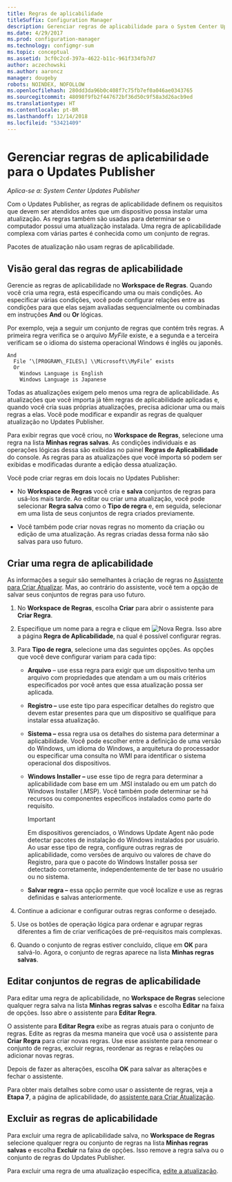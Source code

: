 ```yaml
---
title: Regras de aplicabilidade
titleSuffix: Configuration Manager
description: Gerenciar regras de aplicabilidade para o System Center Updates Publisher
ms.date: 4/29/2017
ms.prod: configuration-manager
ms.technology: configmgr-sum
ms.topic: conceptual
ms.assetid: 3cf0c2cd-397a-4622-b11c-961f334fb7d7
author: aczechowski
ms.author: aaroncz
manager: dougeby
robots: NOINDEX, NOFOLLOW
ms.openlocfilehash: 280dd3da96b0c408f7c75fb7ef0a046ae0343765
ms.sourcegitcommit: 48098f9fb2f447672bf36d50c9f58a3d26acb9ed
ms.translationtype: HT
ms.contentlocale: pt-BR
ms.lasthandoff: 12/14/2018
ms.locfileid: "53421409"
---
```

# <a name="manage-applicability-rules-in-updates-publisher"></a>Gerenciar regras de aplicabilidade para o Updates Publisher

*Aplica-se a: System Center Updates Publisher*

Com o Updates Publisher, as regras de aplicabilidade definem os requisitos que devem ser atendidos antes que um dispositivo possa instalar uma atualização. As regras também são usadas para determinar se o computador possui uma atualização instalada. Uma regra de aplicabilidade complexa com várias partes é conhecida como um conjunto de regras.

Pacotes de atualização não usam regras de aplicabilidade.

## <a name="overview-of-applicability-rules"></a>Visão geral das regras de aplicabilidade
Gerencie as regras de aplicabilidade no **Workspace de Regras**. Quando você cria uma regra, está especificando uma ou mais condições. Ao especificar várias condições, você pode configurar relações entre as condições para que elas sejam avaliadas sequencialmente ou combinadas em instruções **And** ou **Or** lógicas.

Por exemplo, veja a seguir um conjunto de regras que contém três regras. A primeira regra verifica se o arquivo *MyFile* existe, e a segunda e a terceira verificam se o idioma do sistema operacional Windows é inglês ou japonês.

    And  
      File ‘\[PROGRAM\_FILES\] \\Microsoft\\MyFile’ exists  
      Or  
        Windows Language is English   
        Windows Language is Japanese

Todas as atualizações exigem pelo menos uma regra de aplicabilidade. As atualizações que você importa já têm regras de aplicabilidade aplicadas e, quando você cria suas próprias atualizações, precisa adicionar uma ou mais regras a elas. Você pode modificar e expandir as regras de qualquer atualização no Updates Publisher.

Para exibir regras que você criou, no **Workspace de Regras**, selecione uma regra na lista **Minhas regras salvas**. As condições individuais e as operações lógicas dessa são exibidas no painel **Regras de Aplicabilidade** do console. As regras para as atualizações que você importa só podem ser exibidas e modificadas durante a edição dessa atualização.

Você pode criar regras em dois locais no Updates Publisher:

-   No **Workspace de Regras** você cria e **salva** conjuntos de regras para usá-los mais tarde. Ao editar ou criar uma atualização, você pode selecionar **Regra salva** como o **Tipo de regra** e, em seguida, selecionar em uma lista de seus conjuntos de regra criados previamente.

-   Você também pode criar novas regras no momento da criação ou edição de uma atualização. As regras criadas dessa forma não são salvas para uso futuro.

## <a name="create-applicability-rule"></a>Criar uma regra de aplicabilidade
As informações a seguir são semelhantes à criação de regras no [Assistente para Criar Atualizar](/sccm/sum/tools/create-updates-with-updates-publisher#the-create-update-wizard). Mas, ao contrário do assistente, você tem a opção de salvar seus conjuntos de regras para uso futuro.

1. No **Workspace de Regras**, escolha **Criar** para abrir o assistente para **Criar Regra**.

2. Especifique um nome para a regra e clique em ![Nova Regra](media/newrule.png). Isso abre a página **Regra de Aplicabilidade**, na qual é possível configurar regras.

3. Para **Tipo de regra**, selecione uma das seguintes opções. As opções que você deve configurar variam para cada tipo:

   - **Arquivo** – use essa regra para exigir que um dispositivo tenha um arquivo com propriedades que atendam a um ou mais critérios especificados por você antes que essa atualização possa ser aplicada.

   - **Registro –** use este tipo para especificar detalhes do registro que devem estar presentes para que um dispositivo se qualifique para instalar essa atualização.

   - **Sistema –** essa regra usa os detalhes do sistema para determinar a aplicabilidade. Você pode escolher entre a definição de uma versão do Windows, um idioma do Windows, a arquitetura do processador ou especificar uma consulta no WMI para identificar o sistema operacional dos dispositivos.

   - **Windows Installer –** use esse tipo de regra para determinar a aplicabilidade com base em um .MSI instalado ou em um patch do Windows Installer (.MSP). Você também pode determinar se há recursos ou componentes específicos instalados como parte do requisito.

     > [!IMPORTANT]   
     > Em dispositivos gerenciados, o Windows Update Agent não pode detectar pacotes de instalação do Windows instalados por usuário. Ao usar esse tipo de regra, configure outras regras de aplicabilidade, como versões de arquivo ou valores de chave do Registro, para que o pacote do Windows Installer possa ser detectado corretamente, independentemente de ter base no usuário ou no sistema.

   - **Salvar regra –** essa opção permite que você localize e use as regras definidas e salvas anteriormente.

4. Continue a adicionar e configurar outras regras conforme o desejado.

5. Use os botões de operação lógica para ordenar e agrupar regras diferentes a fim de criar verificações de pré-requisitos mais complexas.

6. Quando o conjunto de regras estiver concluído, clique em **OK** para salvá-lo. Agora, o conjunto de regras aparece na lista **Minhas regras salvas**.

## <a name="edit-applicability-rule-sets"></a>Editar conjuntos de regras de aplicabilidade
Para editar uma regra de aplicabilidade, no **Workspace de Regras** selecione qualquer regra salva na lista **Minhas regras salvas** e escolha **Editar** na faixa de opções. Isso abre o assistente para **Editar Regra**.

O assistente para **Editar Regra** exibe as regras atuais para o conjunto de regras. Edite as regras da mesma maneira que você usa o assistente para **Criar Regra** para criar novas regras. Use esse assistente para renomear o conjunto de regras, excluir regras, reordenar as regras e relações ou adicionar novas regras.

Depois de fazer as alterações, escolha **OK** para salvar as alterações e fechar o assistente.

Para obter mais detalhes sobre como usar o assistente de regras, veja a **Etapa 7**, a página de aplicabilidade, do [assistente para Criar Atualização](/sccm/sum/tools/create-updates-with-updates-publisher#the-create-update-wizard).

## <a name="delete-applicability-rules"></a>Excluir as regras de aplicabilidade
Para excluir uma regra de aplicabilidade salva, no **Workspace de Regras** selecione qualquer regra ou conjunto de regras na lista **Minhas regras salvas** e escolha **Excluir** na faixa de opções. Isso remove a regra salva ou o conjunto de regras do Updates Publisher.

Para excluir uma regra de uma atualização específica, [edite a atualização](/sccm/sum/tools/manage-updates-with-updates-publisher#edit-updates-and-bundles).
